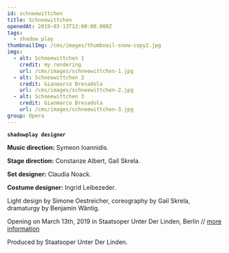 ```yaml
---
id: schneewittchen
title: Schneewittchen
openedAt: 2019-03-13T12:00:00.000Z
tags:
  - shadow play
thumbnailImg: /cms/images/thumbnail-snow-copy2.jpg
imgs:
  - alt: Schneewittchen 1
    credit: my rendering
    url: /cms/images/schneewittchen-1.jpg
  - alt: Schneewittchen 2
    credit: Gianmarco Bresadola
    url: /cms/images/schneewittchen-2.jpg
  - alt: Schneewittchen 3
    credit: Gianmarco Bresadola
    url: /cms/images/schneewittchen-3.jpg
group: Opera
---
```

**`shadowplay designer`**

**Music direction:** Symeon Ioannidis.

**Stage direction:** Constanze Albert, Gail Skrela.

**Set designer:** Claudia Noack.

**Costume designer:** Ingrid Leibezeder.

Light design by Simone Oestreicher, coreography by Gail Skrela, dramaturgy by Benjamin Wäntig.

Opening on March 13th, 2019 in Staatsoper Unter Der Linden, Berlin // [more information](https://www.staatsoper-berlin.de/de/veranstaltungen/schneewittchen.2763/)

Produced by Staatsoper Unter Der Linden.
